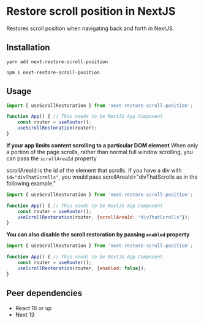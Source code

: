 # Restore scroll position in NextJS

Restores scroll position when navigating back and forth in NextJS.

## Installation

```
yarn add next-restore-scroll-position
```

```
npm i next-restore-scroll-position
```


## Usage
```js
import { useScrollRestoration } from 'next-restore-scroll-position';

function App() { // This needs to be NextJS App Component
    const router = useRouter();
    useScrollRestoration(router);
}
```

**If your app limits content scrolling to a particular DOM element**
When only a portion of the page scrolls, rather than normal full window scrolling, you can pass the `scrollAreaId` property

scrollAreaId is the id of the element that scrolls. If you have a div with `id="divThatScrolls"`, you would pass scrollAreaId="divThatScrolls as in the following example."

```js
import { useScrollRestoration } from 'next-restore-scroll-position';

function App() { // This needs to be NextJS App Component
    const router = useRouter();
    useScrollRestoration(router, {scrollAreaId: "divThatScrolls"});
}
```

**You can also disable the scroll restoration by passing `enabled` property**

```js
import { useScrollRestoration } from 'next-restore-scroll-position';

function App() { // This needs to be NextJS App Component
    const router = useRouter();
    useScrollRestoration(router, {enabled: false});
}
```

## Peer dependencies

- React 16 or up
- Next 13
